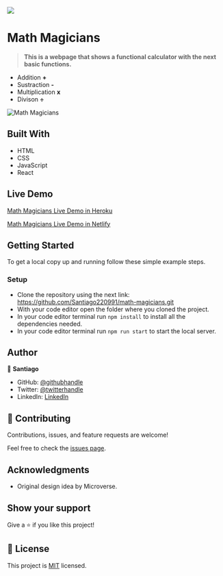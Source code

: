 ![](https://img.shields.io/badge/Microverse-blueviolet)

# Math Magicians

> **This is a webpage that shows a functional calculator with the next basic functions.**

- Addition **+** 
- Sustraction **-**
- Multiplication **x** 
- Divison **÷**

![Math Magicians](https://user-images.githubusercontent.com/98363075/172753095-dbd0350d-2052-46a3-bdac-5b94f3f8ab8a.png)

## Built With

- HTML
- CSS
- JavaScript
- React

## Live Demo

[Math Magicians Live Demo in Heroku](https://math-magicians-santiago.herokuapp.com/)

[Math Magicians Live Demo in Netlify](https://bespoke-madeleine-424ee3.netlify.app/)

## Getting Started

To get a local copy up and running follow these simple example steps.


### Setup

- Clone the repository using the next link: https://github.com/Santiago220991/math-magicians.git
- With your code editor open the folder where you cloned the project.
- In your code editor terminal run `npm install` to install all the dependencies needed.
- In your code editor terminal run `npm run start` to start the local server.


## Author

👤 **Santiago**

- GitHub: [@githubhandle](https://github.com/Santiago220991) 
- Twitter: [@twitterhandle](https://twitter.com/SanCardenas10)
- LinkedIn: [LinkedIn](https://www.linkedin.com/in/santiago-cárdenas-671043160/)

## 🤝 Contributing

Contributions, issues, and feature requests are welcome!

Feel free to check the [issues page](https://github.com/Santiago220991/math-magicians/issues).

## Acknowledgments

- Original design idea by Microverse.

## Show your support

Give a ⭐️ if you like this project!

## 📝 License

This project is [MIT](./MIT.md) licensed.
